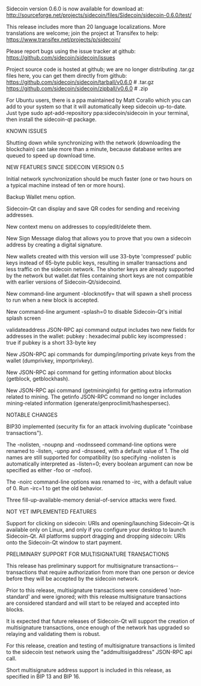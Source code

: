 Sidecoin version 0.6.0 is now available for download at:
http://sourceforge.net/projects/sidecoin/files/Sidecoin/sidecoin-0.6.0/test/

This release includes more than 20 language localizations.
More translations are welcome; join the
project at Transifex to help:
https://www.transifex.net/projects/p/sidecoin/

Please report bugs using the issue tracker at github:
https://github.com/sidecoin/sidecoin/issues

Project source code is hosted at github; we are no longer
distributing .tar.gz files here, you can get them
directly from github:
https://github.com/sidecoin/sidecoin/tarball/v0.6.0  # .tar.gz
https://github.com/sidecoin/sidecoin/zipball/v0.6.0  # .zip

For Ubuntu users, there is a ppa maintained by Matt Corallo which
you can add to your system so that it will automatically keep
sidecoin up-to-date.  Just type
sudo apt-add-repository ppa:sidecoin/sidecoin
in your terminal, then install the sidecoin-qt package.


KNOWN ISSUES

Shutting down while synchronizing with the network
(downloading the blockchain) can take more than a minute,
because database writes are queued to speed up download
time.


NEW FEATURES SINCE SIDECOIN VERSION 0.5

Initial network synchronization should be much faster
(one or two hours on a typical machine instead of ten or more
hours).

Backup Wallet menu option.

Sidecoin-Qt can display and save QR codes for sending
and receiving addresses.

New context menu on addresses to copy/edit/delete them.

New Sign Message dialog that allows you to prove that you
own a sidecoin address by creating a digital
signature.

New wallets created with this version will
use 33-byte 'compressed' public keys instead of
65-byte public keys, resulting in smaller
transactions and less traffic on the sidecoin
network. The shorter keys are already supported
by the network but wallet.dat files containing
short keys are not compatible with earlier
versions of Sidecoin-Qt/sidecoind.

New command-line argument -blocknotify=<command>
that will spawn a shell process to run <command> 
when a new block is accepted.

New command-line argument -splash=0 to disable
Sidecoin-Qt's initial splash screen

validateaddress JSON-RPC api command output includes
two new fields for addresses in the wallet:
pubkey : hexadecimal public key
iscompressed : true if pubkey is a short 33-byte key

New JSON-RPC api commands for dumping/importing
private keys from the wallet (dumprivkey, importprivkey).

New JSON-RPC api command for getting information about
blocks (getblock, getblockhash).

New JSON-RPC api command (getmininginfo) for getting
extra information related to mining. The getinfo
JSON-RPC command no longer includes mining-related
information (generate/genproclimit/hashespersec).



NOTABLE CHANGES

BIP30 implemented (security fix for an attack involving
duplicate "coinbase transactions").

The -nolisten, -noupnp and -nodnsseed command-line
options were renamed to -listen, -upnp and -dnsseed,
with a default value of 1. The old names are still
supported for compatibility (so specifying -nolisten
is automatically interpreted as -listen=0; every
boolean argument can now be specified as either
-foo or -nofoo).

The -noirc command-line options was renamed to
-irc, with a default value of 0. Run -irc=1 to
get the old behavior.

Three fill-up-available-memory denial-of-service
attacks were fixed.


NOT YET IMPLEMENTED FEATURES

Support for clicking on sidecoin: URIs and
opening/launching Sidecoin-Qt is available only on Linux,
and only if you configure your desktop to launch
Sidecoin-Qt. All platforms support dragging and dropping
sidecoin: URIs onto the Sidecoin-Qt window to start
payment.


PRELIMINARY SUPPORT FOR MULTISIGNATURE TRANSACTIONS

This release has preliminary support for multisignature
transactions-- transactions that require authorization
from more than one person or device before they
will be accepted by the sidecoin network.

Prior to this release, multisignature transactions
were considered 'non-standard' and were ignored;
with this release multisignature transactions are
considered standard and will start to be relayed
and accepted into blocks.

It is expected that future releases of Sidecoin-Qt
will support the creation of multisignature transactions,
once enough of the network has upgraded so relaying
and validating them is robust.

For this release, creation and testing of multisignature
transactions is limited to the sidecoin test network using
the "addmultisigaddress" JSON-RPC api call.

Short multisignature address support is included in this
release, as specified in BIP 13 and BIP 16.
